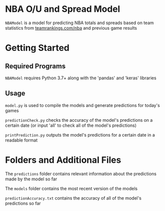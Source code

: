 # NBA O/U and Spread Model

`NBAModel` is a model for predicting NBA totals and spreads based on team statistics from [teamrankings.com/nba](https://www.teamrankings.com/nba) and previous game results

# Getting Started

## Required Programs

`NBAModel` requires Python 3.7+ along with the 'pandas' and 'keras' libraries

## Usage

`model.py` is used to compile the models and generate predictions for today's games  
  
`predictionCheck.py` checks the accuracy of the model's predictions on a certain date (or input 'all' to check all of the model's predictions)
  
`printPrediction.py` outputs the model's predictions for a certain date in a readable format  

# Folders and Additional Files

The `predictions` folder contains relevant information about the predictions made by the model so far  
  
The `models` folder contains the most recent version of the models

`predictionAccuracy.txt` contains the accuracy of all of the model's predictions so far